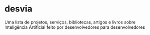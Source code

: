 # desvia
Uma lista de projetos, serviços, bibliotecas, artigos e livros sobre Inteligência Artificial feito por desenvolvedores para desenvolvedores
